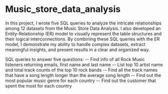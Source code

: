 # Music_store_data_analysis

In this project, I wrote five SQL queries to analyze the intricate relationships among 12 datasets from the Music Store Data Analysis. I also developed an Entity-Relationship (ER) model to visually represent the table structures and their logical interconnections. By combining these SQL queries with the ER model, I demonstrate my ability to handle complex datasets, extract meaningful insights, and present results in a clear and organized way.

SQL queries to answer five questions:
-- Find info of all Rock Music listeners returning emails, first name and last name
-- List top 10 artist name and total track counts of the top 10 rock bands
-- Find all the track names that have a song length longer than the average song length
-- Find out the most popular music genre for each country
-- Find out the customer that spent the most for each country



